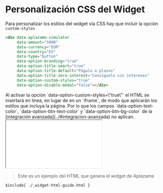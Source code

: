# Personalización CSS del Widget

Para personalizar los estilos del widget vía CSS hay que incluir la opción `custom-styles`

``` html
<div data-aplazame-simulator
     data-amount="5900"
     data-currency="EUR"
     data-country="ES"
     data-type="button"
     data-option-branding="true"
     data-option-title-smart="true"
     data-option-title-default="Págalo a plazos"
     data-option-title-zero-interest="Consíguelo sin intereses"
     data-option-custom-styles="true"
     data-option-disable-modal="false"></div>
```

<aside class="notice">Al activar la opción `data-option-custom-styles=\"true\"` el HTML se insertará en línea, en lugar de en un `iframe`, de modo que aplicarán los estilos que incluya la página.
Por lo que los campos `data-option-text-color`, `data-option-btn-text-color` y `data-option-btn-bg-color` de la [integración avanzada](../#integracion-avanzada) no aplican.</aside>

<div class="iframe-wrapper iframe-custom-styles">
  <iframe src="DOCS_WIDGET_CUSTOM_STYLES_IFRAME_SRC"></iframe>
</div>

> Este es un ejemplo del HTML que genera el widget de Aplazame

```html
$include{ ./_widget-html-guide.html }
```
